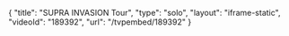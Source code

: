 {
    "title": "SUPRA INVASION Tour",
    "type": "solo",
    "layout": "iframe-static",
    "videoId": "189392",
    "url": "\/tvpembed\/189392"
}